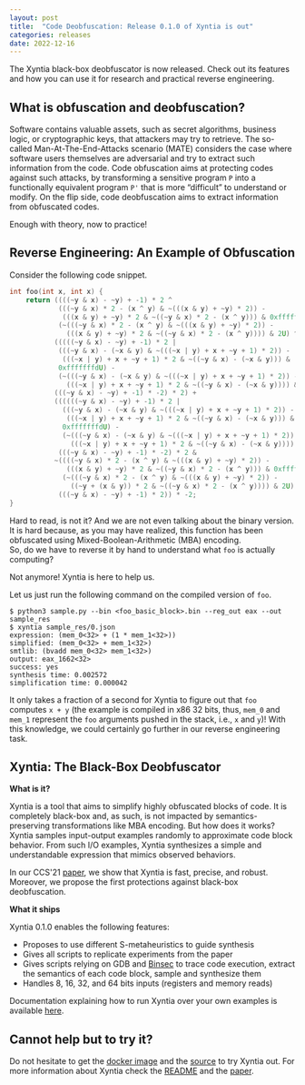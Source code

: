 ```yaml
---
layout: post
title:  "Code Deobfuscation: Release 0.1.0 of Xyntia is out"
categories: releases
date: 2022-12-16
---
```



The Xyntia black-box deobfuscator is now released. Check out its features and how you can use it for research and practical reverse engineering.


## What is obfuscation and deobfuscation?

Software contains valuable assets, such as secret algorithms, business logic, or cryptographic keys, that attackers may try to retrieve. The so-called Man-At-The-End-Attacks scenario (MATE) considers the case where software users themselves are adversarial and try to extract such information from the code. Code obfuscation aims at protecting codes against such attacks, by
transforming a sensitive program `P` into a functionally equivalent program `P'` that is more “difficult” to understand or modify. On the flip side, code deobfuscation aims to extract information from obfuscated codes.

Enough with theory, now to practice! 

## Reverse Engineering: An Example of Obfuscation

Consider the following code snippet.

```c
int foo(int x, int x) {
    return ((((~y & x) - ~y) + -1) * 2 ^
            (((~y & x) * 2 - (x ^ y) & ~(((x & y) + ~y) * 2)) -
             (((x & y) + ~y) * 2 & ~((~y & x) * 2 - (x ^ y))) & 0xfffffffdU) -
            (~(((~y & x) * 2 - (x ^ y) & ~(((x & y) + ~y) * 2)) -
              (((x & y) + ~y) * 2 & ~((~y & x) * 2 - (x ^ y)))) & 2U) ^
           (((((~y & x) - ~y) + -1) * 2 |
            (((~y & x) - (~x & y) & ~(((~x | y) + x + ~y + 1) * 2)) -
             (((~x | y) + x + ~y + 1) * 2 & ~((~y & x) - (~x & y))) &
            0xfffffffdU) -
            (~(((~y & x) - (~x & y) & ~(((~x | y) + x + ~y + 1) * 2)) -
              (((~x | y) + x + ~y + 1) * 2 & ~((~y & x) - (~x & y)))) & 2U)) +
           (((~y & x) - ~y) + -1) * -2) * 2) +
           ((((((~y & x) - ~y) + -1) * 2 |
             (((~y & x) - (~x & y) & ~(((~x | y) + x + ~y + 1) * 2)) -
              (((~x | y) + x + ~y + 1) * 2 & ~((~y & x) - (~x & y))) &
             0xfffffffdU) -
             (~(((~y & x) - (~x & y) & ~(((~x | y) + x + ~y + 1) * 2)) -
               (((~x | y) + x + ~y + 1) * 2 & ~((~y & x) - (~x & y)))) & 2U)) +
            (((~y & x) - ~y) + -1) * -2) * 2 &
           ~((((~y & x) * 2 - (x ^ y) & ~(((x & y) + ~y) * 2)) -
              (((x & y) + ~y) * 2 & ~((~y & x) * 2 - (x ^ y))) & 0xfffffffdU) -
             (~(((~y & x) * 2 - (x ^ y) & ~(((x & y) + ~y) * 2)) -
               ((~y + (x & y)) * 2 & ~((~y & x) * 2 - (x ^ y)))) & 2U) ^
            (((~y & x) - ~y) + -1) * 2)) * -2;
}
```

Hard to read, is not it? And we are not even talking about the binary version.  
It is hard because, as you may have realized, this function has been obfuscated using Mixed-Boolean-Arithmetic (MBA) encoding.  
So, do we have to reverse it by hand to understand what `foo` is actually computing?

Not anymore! Xyntia is here to help us.

Let us just run the following command on the compiled version of `foo`.
```console
$ python3 sample.py --bin <foo_basic_block>.bin --reg_out eax --out sample_res
$ xyntia sample_res/0.json
expression: (mem_0<32> + (1 * mem_1<32>))
simplified: (mem_0<32> + mem_1<32>)
smtlib: (bvadd mem_0<32> mem_1<32>)
output: eax_1662<32>
success: yes
synthesis time: 0.002572
simplification time: 0.000042
```

It only takes a fraction of a second for Xyntia to figure out that `foo` computes `x + y`
(the example is compiled in x86 32 bits, thus, `mem_0` and `mem_1` represent the `foo` arguments pushed in the stack, i.e., `x` and `y`)!
With this knowledge, we could certainly go further in our reverse engineering task.

## Xyntia: The Black-Box Deobfuscator

**What is it?**

Xyntia is a tool that aims to simplify highly obfuscated blocks of code. It is completely black-box and, as such, is not impacted by semantics-preserving transformations like MBA encoding.
But how does it works? Xyntia samples input-output examples randomly to approximate code block behavior. 
From such I/O examples, Xyntia synthesizes a simple and understandable expression that mimics observed behaviors.

In our CCS'21 [paper](/nutshells/ccs-21.html), we show that Xyntia is fast, precise, and robust. Moreover, we propose the first protections against black-box deobfuscation. 

**What it ships**

Xyntia 0.1.0 enables the following features:
* Proposes to use different S-metaheuristics to guide synthesis
* Gives all scripts to replicate experiments from the paper
* Gives scripts relying on GDB and [Binsec](/) to trace code execution, extract the semantics of each code block, sample and synthesize them 
* Handles 8, 16, 32, and 64 bits inputs (registers and memory reads)

Documentation explaining how to run Xyntia over your own examples is available [here](https://github.com/binsec/xyntia#synthesizing-functions-from-sampling-files).

## Cannot help but to try it?

Do not hesitate to get the [docker image](https://github.com/binsec/xyntia/releases/download/0.1.0/xyntia_docker.tar.gz) and the [source](https://github.com/binsec/xyntia) to try Xyntia out. 
For more information about Xyntia check the [README](https://github.com/binsec/xyntia#readme) and the [paper](/assets/publications/papers/2021-ccs.pdf).

